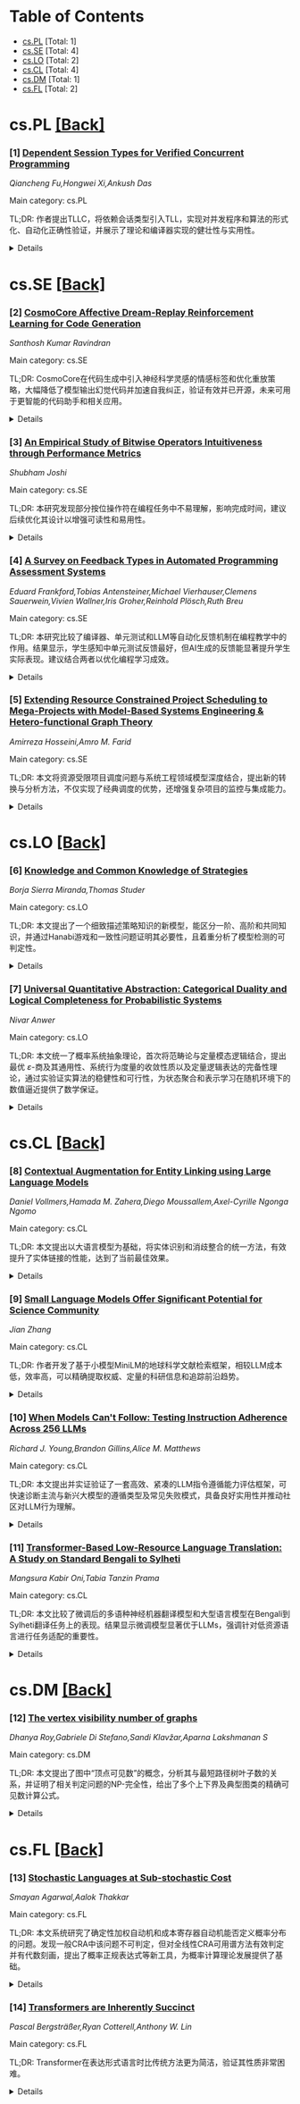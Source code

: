 <div id=toc></div>

# Table of Contents

- [cs.PL](#cs.PL) [Total: 1]
- [cs.SE](#cs.SE) [Total: 4]
- [cs.LO](#cs.LO) [Total: 2]
- [cs.CL](#cs.CL) [Total: 4]
- [cs.DM](#cs.DM) [Total: 1]
- [cs.FL](#cs.FL) [Total: 2]


<div id='cs.PL'></div>

# cs.PL [[Back]](#toc)

### [1] [Dependent Session Types for Verified Concurrent Programming](https://arxiv.org/abs/2510.19129)
*Qiancheng Fu,Hongwei Xi,Ankush Das*

Main category: cs.PL

TL;DR: 作者提出TLLC，将依赖会话类型引入TLL，实现对并发程序和算法的形式化、自动化正确性验证，并展示了理论和编译器实现的健壮性与实用性。


<details>
  <summary>Details</summary>
Motivation: 本论文旨在解决如何在类型理论中将依赖类型与会话类型结合，实现对并发程序的形式化验证，提升数据结构和并发算法的正确性保证。现有依赖类型理论（TLL）难以直接处理并发协议及相关性质的验证。

Method: 作者提出了TLLC系统，通过将会话类型（session types）以依赖方式扩展到TLL，制定了一种新的直觉主义会话类型形式化方法，并实现了原型编译器，将TLLC程序转译为并发C代码用于实际评估。

Result: TLLC能支持用依赖会话类型规范并验证消息传递协议和并发程序，实现将顺序程序的正确性属性自动提升到对应并发实现。TLLC可以本质上验证诸如队列、map-reduce等数据结构和并发算法的正确性。作者还给出了语言的元理论证明（包括项演算和过程演算形式的健壮性），并通过编译器和实际评估示例验证其实用性。

Conclusion: TLLC成功将依赖类型与会话类型整合，为并发协议和并发数据结构/算法的正确性验证提供了强有力的工具，兼具理论完备性和实践可行性，对其他类型系统的集成具有广泛参考价值。

Abstract: We present TLLC which extends the Two-Level Linear dependent type theory
(TLL) with session-based concurrency. Equipped with Martin-L\"{o}f style
dependency, the session types of TLLC allow protocols to specify properties of
communicated messages. When used in conjunction with the dependent type
machinery already present in TLL, dependent session types facilitate a form of
relational verification by relating concurrent programs with their idealized
sequential counterparts. Correctness properties proven for sequential programs
can be easily lifted to their corresponding concurrent implementations. TLLC
makes session types a powerful tool for intrinsically verifying the correctness
of data structures such as queues and concurrent algorithms such as map-reduce.
To extend TLL with session types, we develop a novel formulation of
intuitionistic session type which we believe to be widely applicable for
integrating session types into other type systems beyond the context of TLLC.
We study the meta-theory of our language, proving its soundness as both a term
calculus and a process calculus. To demonstrate the practicality of TLLC, we
have implemented a prototype compiler that translates TLLC programs into
concurrent C code, which has been extensively evaluated.

</details>


<div id='cs.SE'></div>

# cs.SE [[Back]](#toc)

### [2] [CosmoCore Affective Dream-Replay Reinforcement Learning for Code Generation](https://arxiv.org/abs/2510.18895)
*Santhosh Kumar Ravindran*

Main category: cs.SE

TL;DR: CosmoCore在代码生成中引入神经科学灵感的情感标签和优化重放策略，大幅降低了模型输出幻觉代码并加速自我纠正，验证有效并已开源，未来可用于更智能的代码助手和相关应用。


<details>
  <summary>Details</summary>
Motivation: 本论文受到人类和动物学习过程的启发，尤其是在面对错误时产生的负面情感（如尴尬）能促进快速自我纠正。作者期望通过引入情感信号，让大语言模型在代码生成任务中更高效地纠正自己的错误，减少幻觉代码（如语法错误或逻辑漏洞）输出。

Method: 作者提出了CosmoCore：一种结合神经科学与强化学习原理的架构。该方法通过轻量级MLP为生成的代码轨迹打上情感标签（愉悦度与惊喜度）。对于情感值极低的“尴尬”轨迹（如输出有bug的代码），优先放入Dream Queue进行五倍重放，有助于强化自我纠错；而对低惊喜度的成功轨迹则进行剪枝，防止模型过度自信和缓存膨胀。实验通过HumanEval和BigCodeBench等基准测试，以及自定义环境下的数据模拟，验证了方法的有效性。

Result: CosmoCore显著减少了代码幻觉现象（减少48%语法或逻辑错误），自我纠错速度提升45%。实验还证实情感标签机制能增强探索时的好奇心，剪枝机制则有效减缓低效问题。此方案已开放源代码及自定义mini-world模拟环境，便于复现。

Conclusion: CosmoCore通过情感驱动的强化学习策略，显著提升了大语言模型在代码生成任务中的自我纠错和健壮性，为开发更具“情感意识”的代码助手提供了新思路，未来可用于IDE和数据流水线等实际场景。

Abstract: We introduce CosmoCore, a neuroscience-inspired reinforcement learning (RL)
architecture that integrates affective signals to enhance code generation in
large language models (LLMs). Motivated by human and animal learning where
embarrassment from mistakes drives rapid correction, as observed in training a
puppy to avoid repeating errors after a single scolding CosmoCore tags code
generation trajectories with valence and surprise using a lightweight
multi-layer perceptron (MLP). High-negative valence (cringe) episodes, such as
buggy code outputs, are prioritized in a Dream Queue for five-fold replay
during off-policy updates, while low-surprise successes are pruned to prevent
overconfidence and buffer bloat. Evaluated on code generation benchmarks like
HumanEval and BigCodeBench, alongside simulations with a custom data pipeline
environment, CosmoCore reduces hallucinated code (e.g., syntax errors or
logical bugs) by 48\% and accelerates self-correction by 45\%. Local
experiments using Hugging Face models in a PySpark environment validate these
gains, with code snippets provided for replication. Ablations confirm valence
tagging boosts curiosity in exploration, and pruning mitigates inefficiency.
This framework extends RL from human feedback (RLHF) for more emotionally aware
code assistants, with applications in IDEs and data pipelines. Code and the
custom mini-world simulation are released.

</details>


### [3] [An Empirical Study of Bitwise Operators Intuitiveness through Performance Metrics](https://arxiv.org/abs/2510.19281)
*Shubham Joshi*

Main category: cs.SE

TL;DR: 本研究发现部分按位操作符在编程任务中不易理解，影响完成时间，建议后续优化其设计以增强可读性和易用性。


<details>
  <summary>Details</summary>
Motivation: 研究编程中的按位操作符（bitwise operators）的可读性和易理解性，探讨不同背景程序员在理解这些操作符时是否存在表现差异。

Method: 采用组内实验设计，招募没有编程背景者、初学者及大学各级学生共23名参与者，在JavaScript编程任务中测试按位操作符的理解与使用，并统计完成任务的时间和准确率。

Result: 操作符类型对任务响应时间有显著影响（R-squared 0.032，F(1,494)=16.5，p<.001），如OR、NOT和左移操作符在完成时间上与其他操作符存在统计学显著性。

Conclusion: 虽多数按位操作符的复杂性未明显延长任务完成时间，但部分操作符不够直观，提示需进一步研究和优化设计，以提升易用性和理解度。

Abstract: Objectives: This study aims to investigate the readability and
understandability of bitwise operators in programming, with the main hypothesis
that there will be a difference in the performance metrics (response time and
error rate) between participants exposed to various bitwise operators related
questions and those who are not.
  Participants: Participants in this human research study include people
without programming background, novice programmers, and university students
with varying programming experience (from freshmen to PhD level). There were 23
participants for this study.
  Study Methods: This study uses an Within-Subjects Experimental Design to
assess how people with diverse programming backgrounds understand and use
bitwise operators. Participants complete tasks in JavaScript program, and their
task completion time and accuracy of the tasks are recorded for analysis.
  Findings: The results indicate that operators can be one of the factors
predicting response time, with a small but significant effect, with R-squared
0.032, (1, 494) = 16.5, p < .001. Additionally, some operators like OR, NOT,
and Left Shift showed statistical significance in task completion times
compared to other operators.
  Conclusions: While the complexity of bitwise operators did not generally
result in longer task completion times, certain operators were found to be less
intuitive, suggesting the need for further investigation and potential redesign
for improved understandability.

</details>


### [4] [A Survey on Feedback Types in Automated Programming Assessment Systems](https://arxiv.org/abs/2510.18923)
*Eduard Frankford,Tobias Antensteiner,Michael Vierhauser,Clemens Sauerwein,Vivien Wallner,Iris Groher,Reinhold Plösch,Ruth Breu*

Main category: cs.SE

TL;DR: 本研究比较了编译器、单元测试和LLM等自动化反馈机制在编程教学中的作用。结果显示，学生感知中单元测试反馈最好，但AI生成的反馈能显著提升学生实际表现。建议结合两者以优化编程学习成效。


<details>
  <summary>Details</summary>
Motivation: 随着各行业数字化进程加快，编程技能需求上升，越来越多学生需修编程课，需更多教学/评估资源，推动自动化评测系统（APASs）发展。传统APASs多依赖预设单元测试，反馈有限。大语言模型（LLMs）技术兴起，有望提升反馈质量和个性化。

Method: 在两所大学中，针对200余名学生，比较三种反馈机制：编译器反馈、单元测试反馈，以及高级LLM驱动反馈，评估其在学生感知质量与对解决问题的实际支持中的效果。

Result: 学生主观认为单元测试反馈最有帮助，但AI生成的LLM反馈显著提升了学生编程表现。

Conclusion: 结合单元测试与AI驱动反馈能优化自动化评测反馈机制，促进更好的编程教学效果。

Abstract: With the recent rapid increase in digitization across all major industries,
acquiring programming skills has increased the demand for introductory
programming courses. This has further resulted in universities integrating
programming courses into a wide range of curricula, including not only
technical studies but also business and management fields of study.
  Consequently, additional resources are needed for teaching, grading, and
tutoring students with diverse educational backgrounds and skills. As part of
this, Automated Programming Assessment Systems (APASs) have emerged, providing
scalable and high-quality assessment systems with efficient evaluation and
instant feedback. Commonly, APASs heavily rely on predefined unit tests for
generating feedback, often limiting the scope and level of detail of feedback
that can be provided to students. With the rise of Large Language Models (LLMs)
in recent years, new opportunities have emerged as these technologies can
enhance feedback quality and personalization.
  To investigate how different feedback mechanisms in APASs are perceived by
students, and how effective they are in supporting problem-solving, we have
conducted a large-scale study with over 200 students from two different
universities. Specifically, we compare baseline Compiler Feedback, standard
Unit Test Feedback, and advanced LLM-based Feedback regarding perceived quality
and impact on student performance.
  Results indicate that while students rate unit test feedback as the most
helpful, AI-generated feedback leads to significantly better performances.
These findings suggest combining unit tests and AI-driven guidance to optimize
automated feedback mechanisms and improve learning outcomes in programming
education.

</details>


### [5] [Extending Resource Constrained Project Scheduling to Mega-Projects with Model-Based Systems Engineering & Hetero-functional Graph Theory](https://arxiv.org/abs/2510.19035)
*Amirreza Hosseini,Amro M. Farid*

Main category: cs.SE

TL;DR: 本文将资源受限项目调度问题与系统工程领域模型深度结合，提出新的转换与分析方法，不仅实现了经典调度的优势，还增强复杂项目的监控与集成能力。


<details>
  <summary>Details</summary>
Motivation: 尽管资源受限项目调度问题（RCPSP）是项目管理中的核心问题，但它与基于模型的系统工程（MBSE）领域的文献和系统设计管理大多脱节，限制了其在复杂系统设计及管理中的应用。

Method: 本文将RCPSP与MBSE及异功能图理论（HFGT）融合，提出了从活动-节点网络到SysML活动图再到操作元网络的转换流程，并将异功能网络最小成本流（HFNMCF）模型专门化为RCPSP上下文以进行定量分析。

Result: 通过实际案例，发现专门化的HFNMCF模型可生成类似的调度结果，同时可以显式解释项目状态，实现更丰富的监控和控制。该框架不仅保留了传统RCPSP的优势，还能处理大型、复杂项目中的现实约束及企业级决策过程。

Conclusion: 本研究搭建了RCPSP与MBSE/HFGT之间的桥梁，提出系统性方法用于定量分析和状态解释，增强了项目调度的监控和控制能力，提升了大型复杂项目管理的实用性和可集成性。

Abstract: Within the project management context, project scheduling serves as an
indispensable component, functioning as a fundamental tool for planning,
monitoring, controlling, and managing projects more broadly. Although the
resource-constrained project scheduling problem (RCPSP) lies at the core of
project management activities, it remains largely disconnected from the broader
literature on model-based systems engineering (MBSE), thereby limiting its
integration into the design and management of complex systems. The original
contribution of this paper is twofold. First, the paper seeks to reconcile the
RCPSP with the broader literature and vocabulary of model-based systems
engineering and hetero-functional graph theory (HFGT). A concrete translation
pipeline from an activity-on-node network to a SysML activity diagram, and then
to an operand net is constructed. Using this representation, it specializes the
hetero-functional network minimum-cost flow (HFNMCF) formulation to the RCPSP
context as a systematic means of HFGT for quantitative analysis and proves that
the RCPSP is recoverable as a special case of a broader model. Secondly, on an
illustrative instance with renewable and non-renewable operands, the
specialized HFNMCF, while producing similar schedules, yields explicit
explanations of the project states that enable richer monitoring and control.
Overall, the framework preserves the strengths of the classical RCPSP while
accommodating real-world constraints and enterprise-level decision processes
encountered in large, complex megaprojects.

</details>


<div id='cs.LO'></div>

# cs.LO [[Back]](#toc)

### [6] [Knowledge and Common Knowledge of Strategies](https://arxiv.org/abs/2510.19298)
*Borja Sierra Miranda,Thomas Studer*

Main category: cs.LO

TL;DR: 本文提出了一个细致描述策略知识的新模型，能区分一阶、高阶和共同知识，并通过Hanabi游戏和一致性问题证明其必要性，且着重分析了模型检测的可判定性。


<details>
  <summary>Details</summary>
Motivation: 现有关于策略推理的大部分工作仅采用了知情或不知情的语义，缺少对不同层次策略知识的细致刻画。

Method: 提出一种可以细粒度指定策略知识的模型，能够区分一阶、高阶和共同策略知识，并结合游戏Hanabi和一致性问题进行案例分析，同时研究模型检测问题的可判定性。

Result: 在Hanabi游戏中证明了高阶策略知识的影响，指出解决一致性问题必须具备共同策略知识；模型检测问题方面探讨了其可判定性。

Conclusion: 该研究建立了一个能够区分不同层次策略知识的理论框架，并通过实际案例体现其重要性，同时关注了模型检测的可判定性，对策略推理领域具有理论和实践启示。

Abstract: Most existing work on strategic reasoning simply adopts either an informed or
an uninformed semantics. We propose a model where knowledge of strategies can
be specified on a fine-grained level. In particular, it is possible to
distinguish first-order, higher-order, and common knowledge of strategies. We
illustrate the effect of higher-order knowledge of strategies by studying the
game Hanabi. Further, we show that common knowledge of strategies is necessary
to solve the consensus problem. Finally, we study the decidability of the model
checking problem.

</details>


### [7] [Universal Quantitative Abstraction: Categorical Duality and Logical Completeness for Probabilistic Systems](https://arxiv.org/abs/2510.19444)
*Nivar Anwer*

Main category: cs.LO

TL;DR: 本文统一了概率系统抽象理论，首次将范畴论与定量模态逻辑结合，提出最优 $\varepsilon$-商及其通用性、系统行为度量的收敛性质以及定量逻辑表达的完备性理论，通过实验证实算法的稳健性和可行性，为状态聚合和表示学习在随机环境下的数值逼近提供了数学保证。


<details>
  <summary>Details</summary>
Motivation: 在概率系统中，抽象方法对数值损失具有定量约束需求，且希望在保持信息量的前提下实现最佳抽象，同时要能够解释系统间的结构与度量逻辑关系。现有理论未统一范畴论、最优传输理论和定量模态逻辑，用于刻画抽象的表示能力和适用边界。

Method: 利用范畴论构建具有通用性质的 $\varepsilon$-商，通过抽象与实现函子之间的伴随关系揭示度量结构与逻辑语义的对偶性。在余积展开下，通过Bellman型算子设定行为伪度量，并在协代数框架下证明其收缩与Lipschitz性质。进一步引入定量模态 $\mu$-演算，证明其在逻辑可表示系统上的表达完备性。通过界面细化机制分析抽象的可组合性，多方面实验验证理论性质。

Result: 提出的理论框架在有限马尔可夫决策过程上实现了算法验证，证实了系统的收缩性、值损失界、安全性与抗扰动能力，并且具有计算可行性与稳健性。理论为状态聚合和表示学习在随机领域中价值函数逼近提供了精确保证。

Conclusion: 本文首次将范畴论、最优传输和定量模态逻辑统一到概率系统的定量抽象原理中，建立了评价抽象信息量与数值损失的最佳界限，揭示了度量结构与逻辑语义的数学对偶关系，并给出表示学习和状态聚合的理论依据。

Abstract: A unified theory of quantitative abstraction is presented for probabilistic
systems that links category theory, optimal transport, and quantitative modal
logic. At its core is a canonical $ \varepsilon $-quotient endowed with a
universal property: among all $ \varepsilon $-abstractions, it is the most
informative one that respects a prescribed bound on value loss. This
construction induces an adjunction between abstraction and realization functors
$ (Q_{\varepsilon} \dashv R_{\varepsilon}) $, established via the Special
Adjoint Functor Theorem, revealing a categorical duality between metric
structure and logical semantics. A behavioral pseudometric is characterized as
the unique fixed point of a Bellman-style operator, with contraction and
Lipschitz properties proved in a coalgebraic setting. A quantitative modal $
\mu $-calculus is introduced and shown to be expressively complete for
logically representable systems, so that behavioral distance coincides with
maximal logical deviation. Compositionality under interface refinement is
analyzed, clarifying how abstractions interact across system boundaries. An
exact validation suite on finite Markov decision processes corroborates the
contraction property, value-loss bounds, stability under perturbation,
adversarial distinguishability, and scalability, demonstrating both robustness
and computational feasibility. The resulting framework provides principled
targets for state aggregation and representation learning, with mathematically
precise guarantees for value-function approximation in stochastic domains.

</details>


<div id='cs.CL'></div>

# cs.CL [[Back]](#toc)

### [8] [Contextual Augmentation for Entity Linking using Large Language Models](https://arxiv.org/abs/2510.18888)
*Daniel Vollmers,Hamada M. Zahera,Diego Moussallem,Axel-Cyrille Ngonga Ngomo*

Main category: cs.CL

TL;DR: 本文提出以大语言模型为基础，将实体识别和消歧整合的统一方法，有效提升了实体链接的性能，达到了当前最佳效果。


<details>
  <summary>Details</summary>
Motivation: 传统方法将实体识别和消歧分开处理，效率低下且效果有限。作者希望将二者整合，并利用大型语言模型提升消歧的准确性及整体表现。

Method: 采用一个微调的大型语言模型，将实体识别与消歧融为统一框架，可以共同优化，并且借助大模型丰富上下文信息。

Result: 统一模型在基准测试中优于多种现有方法，尤其在处理域外（out-of-domain）数据时表现突出。

Conclusion: 提出的方法在多项基准数据集，尤其是域外数据集上实现了当前最优（SOTA）的实体链接性能。

Abstract: Entity Linking involves detecting and linking entity mentions in natural
language texts to a knowledge graph. Traditional methods use a two-step process
with separate models for entity recognition and disambiguation, which can be
computationally intensive and less effective. We propose a fine-tuned model
that jointly integrates entity recognition and disambiguation in a unified
framework. Furthermore, our approach leverages large language models to enrich
the context of entity mentions, yielding better performance in entity
disambiguation. We evaluated our approach on benchmark datasets and compared
with several baselines. The evaluation results show that our approach achieves
state-of-the-art performance on out-of-domain datasets.

</details>


### [9] [Small Language Models Offer Significant Potential for Science Community](https://arxiv.org/abs/2510.18890)
*Jian Zhang*

Main category: cs.CL

TL;DR: 作者开发了基于小模型MiniLM的地球科学文献检索框架，相较LLM成本低，效率高，可以精确提取权威、定量的科研信息和追踪前沿趋势。


<details>
  <summary>Details</summary>
Motivation: 目前在自然语言处理领域，大型语言模型（LLMs）被越来越多地应用于文献检索，但存在信息偏差和高计算成本等问题。作者希望开发一种更精准、快速且低成本的信息检索方案。

Method: 作者利用开源的小型语言模型MiniLM，针对2000-2024年间95本地球科学领域顶级期刊中约7700万句高质量语句，构建了中文本句索引库，并基于语义搜索、情感分析和无监督聚类等技术进行信息抽取和分析。

Result: MiniLM能够高效从大规模地球科学文献中，检索到领域内经过专家验证且具定量依据的信息。其检索结果相比LLM（如ChatGPT-4）更加具体、具权威来源，特别适用于事实与图片回溯、趋势分析、矛盾梳理与教育等应用。除基本检索外，还能分析研究情感变化、研究主题聚类与学科动态。

Conclusion: MiniLM为地球科学领域提供了一种低成本、高效率且专业性强的文献信息检索和分析工具，弥补了现有LLM模型的部分不足，具备广泛应用前景。

Abstract: Recent advancements in natural language processing, particularly with large
language models (LLMs), are transforming how scientists engage with the
literature. While the adoption of LLMs is increasing, concerns remain regarding
potential information biases and computational costs. Rather than LLMs, I
developed a framework to evaluate the feasibility of precise, rapid, and
cost-effective information retrieval from extensive geoscience literature using
freely available small language models (MiniLMs). A curated corpus of
approximately 77 million high-quality sentences, extracted from 95 leading
peer-reviewed geoscience journals such as Geophysical Research Letters and
Earth and Planetary Science Letters published during years 2000 to 2024, was
constructed. MiniLMs enable a computationally efficient approach for extracting
relevant domain-specific information from these corpora through semantic search
techniques and sentence-level indexing. This approach, unlike LLMs such as
ChatGPT-4 that often produces generalized responses, excels at identifying
substantial amounts of expert-verified information with established,
multi-disciplinary sources, especially for information with quantitative
findings. Furthermore, by analyzing emotional tone via sentiment analysis and
topical clusters through unsupervised clustering within sentences, MiniLM
provides a powerful tool for tracking the evolution of conclusions, research
priorities, advancements, and emerging questions within geoscience communities.
Overall, MiniLM holds significant potential within the geoscience community for
applications such as fact and image retrievals, trend analyses, contradiction
analyses, and educational purposes.

</details>


### [10] [When Models Can't Follow: Testing Instruction Adherence Across 256 LLMs](https://arxiv.org/abs/2510.18892)
*Richard J. Young,Brandon Gillins,Alice M. Matthews*

Main category: cs.CL

TL;DR: 本文提出并实证验证了一套高效、紧凑的LLM指令遵循能力评估框架，可快速诊断主流与新兴大模型的遵循类型及常见失败模式，具备良好实用性并推动社区对LLM行为理解。


<details>
  <summary>Details</summary>
Motivation: 尽管大语言模型（LLM）被广泛应用，但系统性评估其遵循指令的能力仍具挑战性。现有综合性基准测试可能存在模型对数据记忆的问题，因此需要创新、聚焦的评估方法以诊断模型实际指令遵循能力。

Method: 提出并使用由20个精心设计的提示组成的紧凑评估框架，覆盖多样任务类别。于2025年10月14日大规模测试了OpenRouter上331个模型中的256个真实可用模型，并在收录前验证基本功能，避免选择偏差。每个提示针对指令遵循的不同方面（如格式、内容、逻辑顺序、多步任务），实现高效且全面的诊断评估。

Result: 对主流提供商（OpenAI、Anthropic、Google、Meta、Mistral）及新兴实现（Qwen、DeepSeek与社区模型）进行了表现对比，揭示了模型在遵循指令方面的共性失败模式及易出问题的指令类型。

Conclusion: 本研究不仅提出了一个实用的LLM指令遵循评估工具，还通过大规模实验证明了其有效性，为领域提供了最全面的指令遵循能力分析之一。

Abstract: Despite widespread deployment of Large Language Models, systematic evaluation
of instruction-following capabilities remains challenging. While comprehensive
benchmarks exist, focused assessments that quickly diagnose specific
instruction adherence patterns are valuable. As newer models may be trained on
existing benchmarks, novel evaluation approaches are needed to assess genuine
capabilities rather than memorized performance. This paper presents a
streamlined evaluation framework using twenty carefully designed prompts to
assess LLM instruction-following across diverse task categories. We demonstrate
this framework through a large-scale empirical study conducted on October 14,
2025, testing 256 verified working models from 331 available via OpenRouter. To
ensure methodological rigor and prevent selection bias, we first verified each
model's basic functionality before inclusion. Unlike large-scale benchmarks
requiring extensive computational resources, our approach offers a practical
diagnostic tool researchers and practitioners can readily apply. Our
methodology builds upon verifiable instructions while introducing a compact
test suite balancing comprehensiveness with efficiency. Each prompt targets
distinct aspects of instruction following, including format compliance, content
constraints, logical sequencing, and multi-step task execution. We evaluate
models from major providers (OpenAI, Anthropic, Google, Meta, Mistral) and
emerging implementations (Qwen, DeepSeek, community models), providing
comparative performance analysis. Our findings reveal consistent failure modes
and identify specific instruction types posing particular challenges. This work
contributes both a practical evaluation tool and one of the most comprehensive
empirical analyses of instruction-following capabilities across the
contemporary LLM landscape.

</details>


### [11] [Transformer-Based Low-Resource Language Translation: A Study on Standard Bengali to Sylheti](https://arxiv.org/abs/2510.18898)
*Mangsura Kabir Oni,Tabia Tanzin Prama*

Main category: cs.CL

TL;DR: 本文比较了微调后的多语种神经机器翻译模型和大型语言模型在Bengali到Sylheti翻译任务上的表现。结果显示微调模型显著优于LLMs，强调针对低资源语言进行任务适配的重要性。


<details>
  <summary>Details</summary>
Motivation: 机器翻译领域在高资源语言上取得了令人印象深刻的成果，但对于低资源语言（如Sylheti）仍研究不足。本文旨在探索如何提升Bengali-to-Sylheti翻译的表现，推动包容性语言技术的发展。

Method: 通过对多语种Transformer模型（如mBART-50和MarianMT）进行微调，并与零样本大语言模型（LLMs）进行对比评价。

Result: 微调后的模型显著优于LLMs，其中mBART-50在翻译充分性上表现最佳，MarianMT在字符级保真度上最强。

Conclusion: 特定任务的模型微调对提升低资源语言翻译效果至关重要，有助于推动语言技术的包容性发展。

Abstract: Machine Translation (MT) has advanced from rule-based and statistical methods
to neural approaches based on the Transformer architecture. While these methods
have achieved impressive results for high-resource languages, low-resource
varieties such as Sylheti remain underexplored. In this work, we investigate
Bengali-to-Sylheti translation by fine-tuning multilingual Transformer models
and comparing them with zero-shot large language models (LLMs). Experimental
results demonstrate that fine-tuned models significantly outperform LLMs, with
mBART-50 achieving the highest translation adequacy and MarianMT showing the
strongest character-level fidelity. These findings highlight the importance of
task-specific adaptation for underrepresented languages and contribute to
ongoing efforts toward inclusive language technologies.

</details>


<div id='cs.DM'></div>

# cs.DM [[Back]](#toc)

### [12] [The vertex visibility number of graphs](https://arxiv.org/abs/2510.19452)
*Dhanya Roy,Gabriele Di Stefano,Sandi Klavžar,Aparna Lakshmanan S*

Main category: cs.DM

TL;DR: 本文提出了图中“顶点可见数”的概念，分析其与最短路径树叶子数的关系，并证明了相关判定问题的NP-完全性，给出了多个上下界及典型图类的精确可见数计算公式。


<details>
  <summary>Details</summary>
Motivation: 顶点在图中的可见性与最短路径及图结构有着重要联系，此概念有助于理解和描述网络中的信息传播、覆盖及网络鲁棒性等问题。作者希望通过新参数的引入，丰富图论领域的相关研究，尤其关注其计算复杂性和在特殊图中的行为。

Method: 作者通过定义“x-可见集”和“顶点可见数”等概念，证明了这些参数与最短路径树叶子数的等价性。随后采用复杂性理论证明该判定问题的NP-完全性，并进一步利用图论分析法获得一般上下界，以及在特定图类上通过结构化方法求得精确值。

Result: 主要结果包括：1) 顶点可见数等价于最短路树叶子数；2) 在直径为2的图中，判定某顶点可见数不小于k是NP-完全问题；3) 给出了顶点可见数的一般性上下界；4) 对于Cartesian积图（如方格、方棱镜及环形方格）给出了精确的顶点可见数。

Conclusion: 本文提出并研究了图的“顶点可见数”这一新概念，并证明了它与最短路径树的叶子数密切相关。作者证明了若设定问题为“判断某顶点x的可见数是否至少为k”，则该判定在直径为2的图中也是NP-完全的。本文还给出了多个关于顶点可见数的尖锐上下界，并精确计算了一些经典Cartesian积图（如方格、棱镜、环格）上的顶点可见数。

Abstract: If $x\in V(G)$, then $S\subseteq V(G)\setminus\{x\}$ is an $x$-visibility set
if for any $y\in S$ there exists a shortest $x,y$-path avoiding $S$. The
$x$-visibility number $v_x(G)$ is the maximum cardinality of an $x$-visibility
set, and the maximum value of $v_x(G)$ among all vertices $x$ of $G$ is the
vertex visibility number ${\rm vv}(G)$ of $G$. It is proved that ${\rm vv}(G)$
is equal to the largest possible number of leaves of a shortest-path tree of
$G$. Deciding whether $v_x(G) \ge k$ holds for given $G$, a vertex $x\in V(G)$,
and a positive integer $k$ is NP-complete even for graphs of diameter $2$.
Several general sharp lower and upper bounds on the vertex visibility number
are proved. The vertex visibility number of Cartesian products is also bounded
from below and above, and the exact value of the vertex visibility number is
determined for square grids, square prisms, and square toruses.

</details>


<div id='cs.FL'></div>

# cs.FL [[Back]](#toc)

### [13] [Stochastic Languages at Sub-stochastic Cost](https://arxiv.org/abs/2510.19276)
*Smayan Agarwal,Aalok Thakkar*

Main category: cs.FL

TL;DR: 本文系统研究了确定性加权自动机和成本寄存器自动机能否定义概率分布的问题。发现一般CRA中该问题不可判定，但对全线性CRA可用谱方法有效判定并有代数刻画，提出了概率正规表达式等新工具，为概率计算理论发展提供了基础。


<details>
  <summary>Details</summary>
Motivation: 确定性计算模型何时能够定义概率分布及其性质尚不明确，尤其是在加权自动机及其推广的成本寄存器自动机（CRA）中。

Method: 首先形式化并分析加权自动机和CRA的随机性判定问题，发现CRA的一般情形下该问题不可判定。进而，针对全线性片段构建了完整且可处理的理论，并采用谱方法使得随机性判定在多项式时间内可解。此外，还进行了局部语法刻画与代数刻画，并提出了概率正规表达式作为完整的描述工具。

Result: 证明了一般CRA的随机性判定是不可判定的，但全线性CRA类中该问题在多项式时间内可解，并对模型做出了本地化的子随机更新函数刻画。同时，提出了Stochastic Regular Expressions和理性随机语言的代数特性。

Conclusion: 本文建立了概率性计算的理论基础，并对近似、采样和分布测试有直接意义，为后续概率模型的理论和应用研究打下基础。

Abstract: When does a deterministic computational model define a probability
distribution? What are its properties? This work formalises and settles this
stochasticity problem for weighted automata, and its generalisation cost
register automata (CRA).
  We show that checking stochasticity is undecidable for CRAs in general. This
motivates the study of the fully linear fragment, where a complete and
tractable theory is established. For this class, stochasticity becomes
decidable in polynomial time via spectral methods, and every stochastic linear
CRA admits an equivalent model with locally sub-stochastic update functions.
This provides a local syntactic characterisation of the semantics of the
quantitative model.
  This local characterisation allows us to provide an algebraic
Kleene-Schutzenberger characterisation for stochastic languages. The class of
rational stochastic languages is the smallest class containing finite support
distributions, which is closed under convex combination, Cauchy product, and
discounted Kleene star. We also introduce Stochastic Regular Expressions as a
complete and composable grammar for this class.
  Our framework provides the foundations for a formal theory of probabilistic
computation, with immediate consequences for approximation, sampling, and
distribution testing.

</details>


### [14] [Transformers are Inherently Succinct](https://arxiv.org/abs/2510.19315)
*Pascal Bergsträßer,Ryan Cotterell,Anthony W. Lin*

Main category: cs.FL

TL;DR: Transformer在表达形式语言时比传统方法更为简洁，验证其性质非常困难。


<details>
  <summary>Details</summary>
Motivation: 希望用“简洁性”新角度量化Transformer在表达复杂概念上的能力，并探讨高表达性对系统可验证性的影响。

Method: 通过与有限自动机和线性时序逻辑等传统形式系统对比，理论证明Transformer表达形式语言的简洁性，并用复杂性理论证明其性质验证的不可解性。

Result: 本文提出以“简洁性”作为衡量Transformer描述概念表达能力的新指标，并证明了Transformer在表示形式语言（如有限自动机、线性时序逻辑等）时，比传统方法能更加简洁高效。作为这种高表达性的副产品，论文还论证了对Transformer进行性质验证在理论上是不可解的，属于EXPSPACE完全问题。

Conclusion: Transformer不仅表达能力强，且在表达形式语言上极其简洁有效，但也导致了性质验证的理论困难。

Abstract: We propose succinctness as a measure of the expressive power of a transformer
in describing a concept. To this end, we prove that transformers are highly
expressive in that they can represent formal languages substantially more
succinctly than standard representations of formal languages like finite
automata and Linear Temporal Logic (LTL) formulas. As a by-product of this
expressivity, we show that verifying properties of transformers is provably
intractable (i.e. EXPSPACE-complete).

</details>

